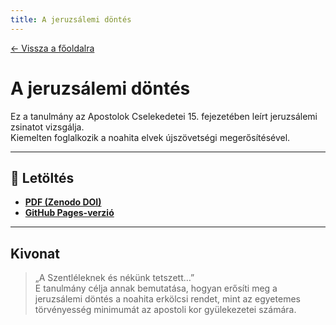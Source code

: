 ```yaml
---
title: A jeruzsálemi döntés
---
```


[← Vissza a főoldalra](/)

# A jeruzsálemi döntés

Ez a tanulmány az Apostolok Cselekedetei 15. fejezetében leírt jeruzsálemi zsinatot vizsgálja.  
Kiemelten foglalkozik a noahita elvek újszövetségi megerősítésével.

---

## 📄 Letöltés

- **[PDF (Zenodo DOI)](https://doi.org/10.5281/zenodo.1234567)**  
- **[GitHub Pages-verzió](https://oroszsandoradam.github.io/tanulmanyok/jeruzsalemi-dontes/)**

---

## Kivonat

> „A Szentléleknek és nékünk tetszett…”  
> E tanulmány célja annak bemutatása, hogyan erősíti meg a jeruzsálemi döntés a noahita erkölcsi rendet, mint az egyetemes törvényesség minimumát az apostoli kor gyülekezetei számára.
